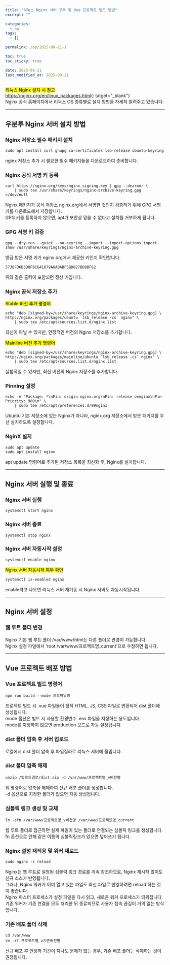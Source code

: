 ```yaml
---
title: "리눅스 Nginx 서버 구축 및 Vue 프로젝트 빌드 방법"
excerpt: ""

categories:
  - op
tags:
  - []

permalink: /op/2025-08-21-1

toc: true
toc_sticky: true

date: 2025-08-21
last_modified_at: 2025-08-21
---
```


<mark>리눅스 Nginx 설치 시 참고</mark>  
<https://nginx.org/en/linux_packages.html>{: tatget="_blank"}  
Nginx 공식 홈페이지에서 리눅스 OS 종류별로 설치 방법을 자세히 알려주고 있습니다.

---

## 우분투 Nginx 서버 설치 방법

### Nginx 저장소 필수 패키지 설치
```
sudo apt install curl gnupg ca-certificates lsb-release ubuntu-keyring
```
nginx 저장소 추가 시 필요한 필수 패키지들을 다운로드하여 준비합니다.

### Nginx 공식 서명 키 등록
```
curl https://nginx.org/keys/nginx_signing.key | gpg --dearmor \
    | sudo tee /usr/share/keyrings/nginx-archive-keyring.gpg >/dev/null
```
Nginx 패키지가 공식 저장소 nginx.org에서 서명한 것인지 검증하기 위해 GPG 서명 키를 다운로드해서 저장합니다.  
GPG 키를 등록하지 않으면, apt가 보안상 믿을 수 없다고 설치를 거부하게 됩니다.

### GPG 서명 키 검증
```
gpg --dry-run --quiet --no-keyring --import --import-options import-show /usr/share/keyrings/nginx-archive-keyring.gpg
```
방금 받은 서명 키가 nginx.org에서 제공한 키인지 확인합니다.
```
573BFD6B3D8FBC641079A6ABABF5BD827BD9BF62
```
위와 같은 출력이 포함되면 정상 키입니다.

### Nginx 공식 저장소 추가
<mark>Stable 버전 추가 명령어</mark>
```
echo "deb [signed-by=/usr/share/keyrings/nginx-archive-keyring.gpg] \
http://nginx.org/packages/ubuntu `lsb_release -cs` nginx" \
    | sudo tee /etc/apt/sources.list.d/nginx.list
```
최신이 아닐 수 있지만, 안정적인 버전의 Nginx 저장소를 추가합니다.

<mark>Mainline 버전 추가 명령어</mark>
```
echo "deb [signed-by=/usr/share/keyrings/nginx-archive-keyring.gpg] \
http://nginx.org/packages/mainline/ubuntu `lsb_release -cs` nginx" \
    | sudo tee /etc/apt/sources.list.d/nginx.list
```
실험적일 수 있지만, 최신 버전의 Nginx 저장소를 추가합니다.

### Pinning 설정
```
echo -e "Package: *\nPin: origin nginx.org\nPin: release o=nginx\nPin-Priority: 900\n" \
    | sudo tee /etc/apt/preferences.d/99nginx
```
Ubuntu 기본 저장소에 있는 Nginx가 아니라, nginx.org 저장소에서 받은 패키지를 우선 설치하도록 설정합니다.

### NginX 설치
```
sudo apt update
sudo apt install nginx
```
apt update 명령어로 추가된 저장소 목록을 최신화 후, Nginx를 설치합니다.

---

## Nginx 서버 실행 및 종료

### Nginx 서버 실행
```
systemctl start nginx
```

### Nginx 서버 종료
```
systemctl stop nginx
```

### Nginx 서버 자동시작 설정
```
systemctl enable nginx
```

<mark>Nginx 서버 자동시작 여부 확인</mark>
```
systemctl is-enabled nginx
```
enable라고 나오면 리눅스 서버 재기동 시 Nginx 서버도 자동시작됩니다.

---

## Nginx 서버 설정

### 웹 루트 폴더 변경
Nginx 기본 웹 루트 폴더 /var/www/html는 다른 폴더로 변경이 가능합니다.  
Nginx 설정 파일에서 'root /var/www/프로젝트명_current'으로 수정하면 됩니다.

---

## Vue 프로젝트 배포 방법

### Vue 프로젝트 빌드 명령어
```
npm run build --mode 프로파일명
```
프로젝트 빌드 시 .vue 파일들이 정적 HTML, JS, CSS 파일로 변환되어 dist 폴더에 생성됩니다.  
mode 옵션은 빌드 시 사용할 환경변수 .env 파일을 지정하는 용도입니다.  
mode를 지정하지 않으면 production 모드로 자동 설정됩니다.

### dist 폴더 압축 후 서버 업로드
로컬에서 dist 폴더 압축 후 파일질라로 리눅스 서버에 올립니다.

### dist 폴더 압축 해제
```
unzip /업로드경로/dist.zip -d /var/www/프로젝트명_v버전명
```
위 명령어로 압축을 해제하여 신규 배포 폴더를 생성합니다.  
-d 옵션으로 지정한 폴더가 없으면 자동 생성됩니다.

### 심볼릭 링크 생성 및 교체
```
ln -sfn /var/www/프로젝트명_v버전명 /var/www/프로젝트명_current
```
웹 루트 폴더로 접근하면 실제 파일이 있는 폴더로 연결되는 심볼릭 링크를 생성합니다.  
fn 옵션으로 인해 같은 이름의 심볼릭링크가 있으면 덮어쓰기 됩니다.  

### Nginx 설정 재적용 및 워커 재로드
```
sudo nginx -s reload
```
Nginx는 웹 루트로 설정된 심볼릭 링크 경로를 계속 참조하므로, Nginx 재시작 없이도 신규 소스가 반영됩니다.  
그러나, Nginx 워커가 이미 열고 있는 파일도 최신 파일로 반영하려면 reload 하는 것이 좋습니다.  
Nginx 마스터 프로세스가 설정 파일을 다시 읽고, 새로운 워커 프로세스가 띄워집니다.  
기존 워커가 기존 연결을 모두 처리한 뒤 종료되므로 사용자 접속 끊김이 거의 없는 방식입니다.

### 기존 배포 폴더 삭제
```
cd /var/www
rm -rf 프로젝트명_v기존버전명
```
신규 배포 후 안정화 기간이 지나도 문제가 없는 경우, 기존 배포 폴더는 삭제하는 것이 권장됩니다.
